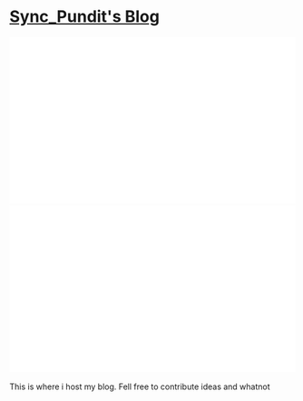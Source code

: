 # [Sync_Pundit's Blog](https://github.com/Deon-Trevor/Sync_Pundit-Blog)

<a href="https://github.com/Deon-Trevor/Sync_Pundit-Blog">

![](https://github.com/Deon-Trevor/Github-Stats/blob/master/generated/overview.svg)
![](https://github.com/Deon-Trevor/Github-Stats/blob/master/generated/languages.svg)

</a>

This is where i host my blog. Fell free to contribute ideas and whatnot